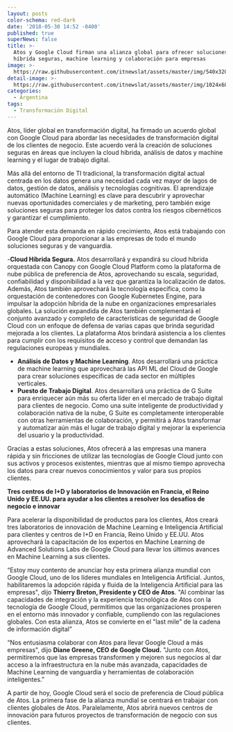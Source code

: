 ```yaml
---
layout: posts
color-schema: red-dark
date: '2018-05-30 14:52 -0400'
published: true
superNews: false
title: >-
  Atos y Google Cloud firman una alianza global para ofrecer soluciones de cloud
  híbrida seguras, machine learning y colaboración para empresas
image: >-
  https://raw.githubusercontent.com/itnewslat/assets/master/img/540x320/Cloud-Computing-p.jpg
detail-image: >-
  https://raw.githubusercontent.com/itnewslat/assets/master/img/1024x680/Cloud-Computing-g.jpg
categories:
  - Argentina
tags:
  - Transformación Digital
---
```

Atos, líder global en transformación digital, ha firmado un acuerdo global con Google Cloud para abordar las necesidades de transformación digital de los clientes de negocio. Este acuerdo verá la creación de soluciones seguras en áreas que incluyen la cloud híbrida, análisis de datos y machine learning y el lugar de trabajo digital.

Más allá del entorno de TI tradicional, la transformación digital actual centrada en los datos genera una necesidad cada vez mayor de lagos de datos, gestión de datos, análisis y tecnologías cognitivas. El aprendizaje automático (Machine Learning) es clave para descubrir y aprovechar nuevas oportunidades comerciales y de marketing, pero también exige soluciones seguras para proteger los datos contra los riesgos cibernéticos y garantizar el cumplimiento.

Para atender esta demanda en rápido crecimiento, Atos está trabajando con Google Cloud para proporcionar a las empresas de todo el mundo soluciones seguras y de vanguardia.

-**Cloud Híbrida Segura.** Atos desarrollará y expandirá su cloud híbrida orquestada con Canopy con Google Cloud Platform como la plataforma de nube pública de preferencia de Atos, aprovechando su escala, seguridad, confiabilidad y disponibilidad a la vez que garantiza la localización de datos. Además, Atos también aprovechará la tecnología específica, como la orquestación de contenedores con Google Kubernetes Engine, para impulsar la adopción híbrida de la nube en organizaciones empresariales globales. La solución expandida de Atos también complementará el conjunto avanzado y completo de características de seguridad de Google Cloud con un enfoque de defensa de varias capas que brinda seguridad mejorada a los clientes. La plataforma Atos brindará asistencia a los clientes para cumplir con los requisitos de acceso y control que demandan las regulaciones europeas y mundiales.
- **Análisis de Datos y Machine Learning**. Atos desarrollará una práctica de machine learning que aprovechará las API ML del Cloud de Google para crear soluciones específicas de cada sector en múltiples verticales.
- **Puesto de Trabajo Digital**. Atos desarrollará una práctica de G Suite para enriquecer aún más su oferta líder en el mercado de trabajo digital para clientes de negocio. Como una suite inteligente de productividad y colaboración nativa de la nube, G Suite es completamente interoperable con otras herramientas de colaboración, y permitirá a Atos transformar y automatizar aún más el lugar de trabajo digital y mejorar la experiencia del usuario y la productividad.

Gracias a estas soluciones, Atos ofrecerá a las empresas una manera rápida y sin fricciones de utilizar las tecnologías de Google Cloud junto con sus activos y procesos existentes, mientras que al mismo tiempo aprovecha los datos para crear nuevos conocimientos y valor para sus propios clientes.

**Tres centros de I+D y laboratorios de Innovación en Francia, el Reino Unido y EE.UU. para ayudar a los clientes a resolver los desafíos de negocio e innovar**

Para acelerar la disponibilidad de productos para los clientes, Atos creará tres laboratorios de innovación de Machine Learning e Inteligencia Artificial para clientes y centros de I+D en Francia, Reino Unido y EE.UU. Atos aprovechará la capacitación de los expertos en Machine Learning de Advanced Solutions Labs de Google Cloud para llevar los últimos avances en Machine Learning a sus clientes.

 “Estoy muy contento de anunciar hoy esta primera alianza mundial con Google Cloud, uno de los líderes mundiales en Inteligencia Artificial. Juntos, habilitaremos la adopción rápida y fluida de la Inteligencia Artificial para las empresas", dijo **Thierry Breton, Presidente y CEO de Atos**. "Al combinar las capacidades de integración y la experiencia tecnológica de Atos con la tecnología de Google Cloud, permitimos que las organizaciones prosperen en el entorno más innovador y confiable, cumpliendo con las regulaciones globales. Con esta alianza, Atos se convierte en el "last mile" de la cadena de información digital”

 “Nos entusiasma colaborar con Atos para llevar Google Cloud a más empresas", dijo **Diane Greene, CEO de Google Cloud.** "Junto con Atos, permitiremos que las empresas transformen y mejoren sus negocios al dar acceso a la infraestructura en la nube más avanzada, capacidades de Machine Learning de vanguardia y herramientas de colaboración inteligentes.”

A partir de hoy, Google Cloud será el socio de preferencia de Cloud pública de Atos. La primera fase de la alianza mundial se centrará en trabajar con clientes globales de Atos. Paralelamente, Atos abrirá nuevos centros de innovación para futuros proyectos de transformación de negocio con sus clientes.